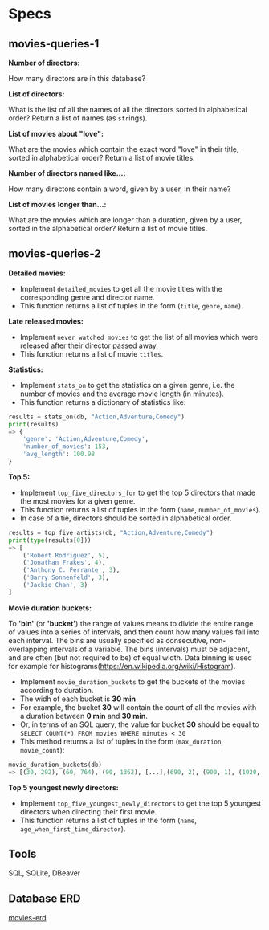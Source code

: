 # Specs

## movies-queries-1

**Number of directors:**

How many directors are in this database?

**List of directors:**

What is the list of all the names of all the directors sorted in alphabetical order? Return a list of names (as `str`ings).

**List of movies about "love":**

What are the movies which contain the exact word "love" in their title, sorted in alphabetical order? Return a list of movie titles.

**Number of directors named like...:**

How many directors contain a word, given by a user, in their name?

**List of movies longer than...:**

What are the movies which are longer than a duration, given by a user, sorted in the alphabetical order? Return a list of movie titles.

## movies-queries-2

**Detailed movies:**
- Implement `detailed_movies` to get all the movie titles with the corresponding genre and director name.
- This function returns a list of tuples in the form (`title`, `genre`, `name`).

**Late released movies:**
- Implement `never_watched_movies` to get the list of all movies which were released after their director passed away.
- This function returns a list of movie `titles`.

**Statistics:**
- Implement `stats_on` to get the statistics on a given genre, i.e. the number of movies and the average movie length (in minutes).
- This function returns a dictionary of statistics like:

```python
results = stats_on(db, "Action,Adventure,Comedy")
print(results)
=> {
    'genre': 'Action,Adventure,Comedy',
    'number_of_movies': 153,
    'avg_length': 100.98
}
```

**Top 5:**
- Implement `top_five_directors_for` to get the top 5 directors that made the most movies for a given genre.
- This function returns a list of tuples in the form (`name`, `number_of_movies`).
- In case of a tie, directors should be sorted in alphabetical order.

```python
results = top_five_artists(db, "Action,Adventure,Comedy")
print(type(results[0]))
=> [
    ('Robert Rodriguez', 5),
    ('Jonathan Frakes', 4),
    ('Anthony C. Ferrante', 3),
    ('Barry Sonnenfeld', 3),
    ('Jackie Chan', 3)
]
```

**Movie duration buckets:**

To **'bin'** (or **'bucket'**) the range of values means to divide the entire range of values into a series of intervals, and then count how many values fall into each interval. The bins are usually specified as consecutive, non-overlapping intervals of a variable. The bins (intervals) must be adjacent, and are often (but not required to be) of equal width. Data binning is used for example for histograms(https://en.wikipedia.org/wiki/Histogram).

- Implement `movie_duration_buckets` to get the buckets of the movies according to duration.
- The widh of each bucket is **30 min**
- For example, the bucket **30** will contain the count of all the movies with a duration between **0 min** and **30 min**.
- Or, in terms of an SQL query, the value for bucket **30** should be equal to `SELECT COUNT(*) FROM movies WHERE minutes < 30`
- This method returns a list of tuples in the form (`max_duration`, `movie_count`):

```python
movie_duration_buckets(db)
=> [(30, 292), (60, 764), (90, 1362), [...],(690, 2), (900, 1), (1020, 1)]
```

**Top 5 youngest newly directors:**
- Implement `top_five_youngest_newly_directors` to get the top 5 youngest directors when directing their first movie.
- This function returns a list of tuples in the form (`name`, `age_when_first_time_director`).

## Tools

SQL, SQLite, DBeaver

## Database ERD

[movies-erd](https://github.com/lorcanrae/SQL-practice/blob/master/movies-database/data/movies-erd.png?raw=true)
